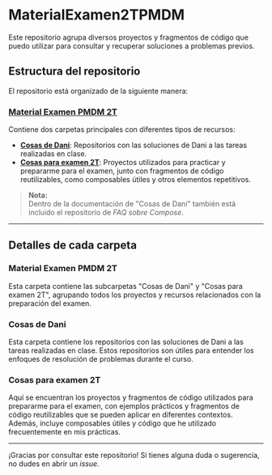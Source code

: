 # MaterialExamen2TPMDM

Este repositorio agrupa diversos proyectos y fragmentos de código que puedo utilizar para consultar y recuperar soluciones a problemas previos.

## Estructura del repositorio

El repositorio está organizado de la siguiente manera:

### [Material Examen PMDM 2T](./Material%20Examen%20PMDM%202T)
Contiene dos carpetas principales con diferentes tipos de recursos:

- **[Cosas de Dani](./Material%20Examen%20PMDM%202T/Cosas%20de%20Dani)**: Repositorios con las soluciones de Dani a las tareas realizadas en clase.
- **[Cosas para examen 2T](./Material%20Examen%20PMDM%202T/Cosas%20para%20examen%202T)**: Proyectos utilizados para practicar y prepararme para el examen, junto con fragmentos de código reutilizables, como composables útiles y otros elementos repetitivos.

> **Nota:**  
> Dentro de la documentación de "Cosas de Dani" también está incluido el repositorio de *FAQ sobre Compose*.

---

## Detalles de cada carpeta

### Material Examen PMDM 2T
Esta carpeta contiene las subcarpetas "Cosas de Dani" y "Cosas para examen 2T", agrupando todos los proyectos y recursos relacionados con la preparación del examen.

### Cosas de Dani
Esta carpeta contiene los repositorios con las soluciones de Dani a las tareas realizadas en clase. Estos repositorios son útiles para entender los enfoques de resolución de problemas durante el curso.

### Cosas para examen 2T
Aquí se encuentran los proyectos y fragmentos de código utilizados para prepararme para el examen, con ejemplos prácticos y fragmentos de código reutilizables que se pueden aplicar en diferentes contextos. Además, incluye composables útiles y código que he utilizado frecuentemente en mis prácticas.

---

¡Gracias por consultar este repositorio! Si tienes alguna duda o sugerencia, no dudes en abrir un *issue*.

